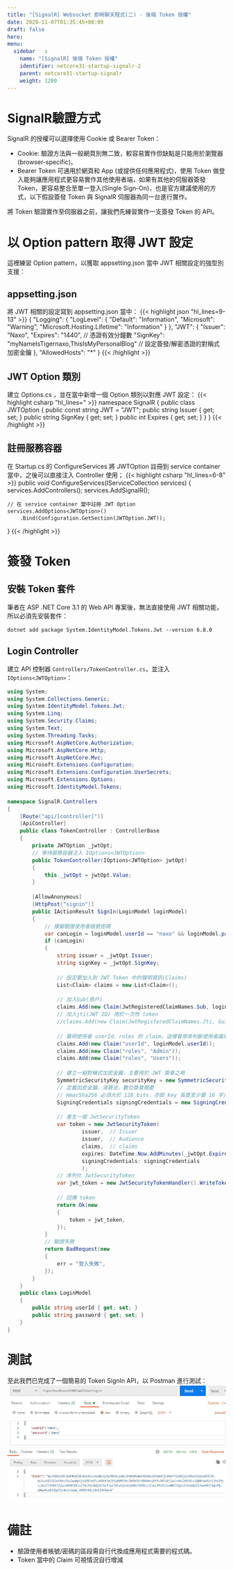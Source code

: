 ```yaml
---
title: "[SignalR] Websocket 即時聊天程式(二) - 後端 Token 授權"
date: 2020-11-07T01:35:45+08:00
draft: false
hero: 
menu:
  sidebar	:
    name: "[SignalR] 後端 Token 授權"
    identifier: netcore31-startup-signalr-2
    parent: netcore31-startup-signalr
    weight: 1200
---
```

# SignalR驗證方式
SignalR 的授權可以選擇使用 Cookie 或 Bearer Token：
- Cookie: 驗證方法與一般網頁別無二致，較容易實作但缺點是只能用於瀏覽器(browser-specific)。
- Bearer Token 可通用於網頁和 App (或提供任何應用程式)，使用 Token 做登入能夠讓應用程式更容易實作其他使用者端，如果有其他的伺服器簽發 Token，更容易整合至單一登入(Single Sign-On)，也是官方建議使用的方式，以下假設簽發 Token 與 SignalR 伺服器為同一台進行實作。

將 Token 驗證實作至伺服器之前，讓我們先練習實作一支簽發 Token 的 API。

# 以 Option pattern 取得 JWT 設定
這裡練習 Option pattern，以獲取 appsetting.json 當中 JWT 相關設定的強型別支援：

## appsetting.json
將 JWT 相關的設定寫到 appsetting.json 當中：
{{< highlight json "hl_lines=9-13" >}}
{
  "Logging": {
    "LogLevel": {
      "Default": "Information",
      "Microsoft": "Warning",
      "Microsoft.Hosting.Lifetime": "Information"
    }
  },
  "JWT": {
    "Issuer": "Naxo",
    "Expires": "1440", // 憑證有效分鐘數
    "SignKey": "myNameIsTigernaxo,ThisIsMyPersonalBlog" // 設定簽發/解密憑證的對稱式加密金鑰
  },
  "AllowedHosts": "*"
}
{{< /highlight >}}

## JWT Option 類別
建立 Options.cs ，並在當中新增一個 Option 類別以對應 JWT 設定：
{{< highlight csharp "hl_lines=" >}}
namespace SignalR
{
    public class JWTOption
    {
        public const string JWT = "JWT";
        public string Issuer { get; set; }
        public string SignKey { get; set; }
        public int Expires { get; set; }
    }
}
{{< /highlight >}}

## 註冊服務容器
在 Startup.cs 的 ConfigureServices 將 JWTOption 註冊到 service container 當中，之後可以直接注入 Controller 使用；
{{< highlight csharp "hl_lines=6-8" >}}
public void ConfigureServices(IServiceCollection services)
{
    services.AddControllers();
    services.AddSignalR();

    // 在 service container 當中註冊 JWT Option
    services.AddOptions<JWTOption>()
        .Bind(Configuration.GetSection(JWTOption.JWT));
}
{{< /highlight >}}

# 簽發 Token
## 安裝 Token 套件
筆者在 ASP .NET Core 3.1 的 Web API 專案後，無法直接使用 JWT 相關功能，所以必須先安裝套件：
```shell
dotnet add package System.IdentityModel.Tokens.Jwt --version 6.8.0
```
## Login Controller
建立 API 控制器 `Controllers/TokenController.cs`，並注入 `IOptions<JWTOption>`：
```csharp
using System;
using System.Collections.Generic;
using System.IdentityModel.Tokens.Jwt;
using System.Linq;
using System.Security.Claims;
using System.Text;
using System.Threading.Tasks;
using Microsoft.AspNetCore.Authorization;
using Microsoft.AspNetCore.Http;
using Microsoft.AspNetCore.Mvc;
using Microsoft.Extensions.Configuration;
using Microsoft.Extensions.Configuration.UserSecrets;
using Microsoft.Extensions.Options;
using Microsoft.IdentityModel.Tokens;

namespace SignalR.Controllers
{
    [Route("api/[controller]")]
    [ApiController]
    public class TokenController : ControllerBase
    {
        private JWTOption _jwtOpt;
        // 等待服務容器注入 IOptions<JWTOption>
        public TokenController(IOptions<JWTOption> jwtOpt)
        {
            this._jwtOpt = jwtOpt.Value;
        }

        [AllowAnonymous]
        [HttpPost("signin")]
        public IActionResult SignIn(LoginModel loginModel)
        {
            // 模擬驗證使用者帳號密碼
            var canLogin = loginModel.userId == "naxo" && loginModel.password == "pass";
            if (canLogin)
            {
                string issuer = _jwtOpt.Issuer;
                string signKey = _jwtOpt.SignKey;

                // 設定要加入到 JWT Token 中的聲明資訊(Claims)
                List<Claim> claims = new List<Claim>();

                // 加入Sub(用戶)
                claims.Add(new Claim(JwtRegisteredClaimNames.Sub, loginModel.userId));
                // 加入jti(JWT ID) 用於一次性 token
                //claims.Add(new Claim(JwtRegisteredClaimNames.Jti, Guid.NewGuid().ToString()));

                // 聲明使用者 userId、roles 的 claim，這裡會用來判斷使用者識別碼、使用者群組
                claims.Add(new Claim("userId", loginModel.userId));
                claims.Add(new Claim("roles", "Admin"));
                claims.Add(new Claim("roles", "Users"));

                // 建立一組對稱式加密金鑰，主要用於 JWT 簽章之用
                SymmetricSecurityKey securityKey = new SymmetricSecurityKey(Encoding.UTF8.GetBytes(signKey));
                // 定義加密金鑰、演算法、數位簽章摘要
                // HmacSha256 必須大於 128 bits，亦即 key 長度至少要 16 字元
                SigningCredentials signingCredentials = new SigningCredentials(securityKey, SecurityAlgorithms.HmacSha256Signature);

                // 產生一個 JwtSecurityToken
                var token = new JwtSecurityToken(
                        issuer,  // Issuer    
                        issuer,  // Audience    
                        claims,  // claims
                        expires: DateTime.Now.AddMinutes(_jwtOpt.Expires), // token 生效至過期的分鐘數
                        signingCredentials: signingCredentials
                        );
                // 序列化 JwtSecurityToken
                var jwt_token = new JwtSecurityTokenHandler().WriteToken(token);

                // 回傳 token
                return Ok(new
                {
                    token = jwt_token,
                });
            }
            // 驗證失敗
            return BadRequest(new
            {
                err = "登入失敗",
            });
        }
    }
    public class LoginModel
    {
        public string userId { get; set; }
        public string password { get; set; }
    }
}
```

# 測試
至此我們已完成了一個簡易的 Token SignIn API，以 Postman 進行測試：
![測試結果](test_ok.jpg)

# 備註
- 驗證使用者帳號/密碼的區段需自行代換成應用程式需要的程式碼。
- Token 當中的 Claim 可視情況自行增減
